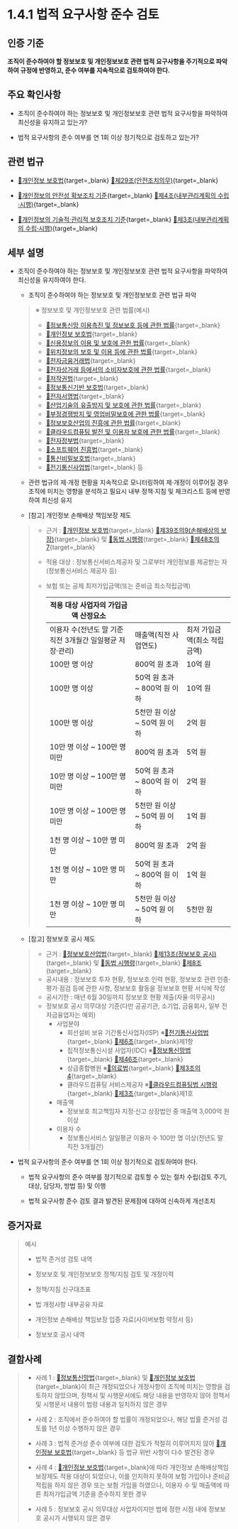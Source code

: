 # 1.4.1 법적 요구사항 준수 검토

## 인증 기준

**조직이 준수하여야 할 정보보호 및 개인정보보호 관련 법적 요구사항을 주기적으로 파악하여 규정에 반영하고, 준수 여부를 지속적으로 검토하여야 한다.**

## 주요 확인사항

- 조직이 준수하여야 하는 정보보호 및 개인정보보호 관련 법적 요구사항을 파악하여 최신성을 유지하고 있는가?

- 법적 요구사항의 준수 여부를 연 1회 이상 정기적으로 검토하고 있는가?

## 관련 법규

- [🔗개인정보 보호법](https://www.law.go.kr/법령/개인정보보호법/(20200805,16930,20200204)/제29조 "새 창에서 열기"){target=_blank} [🔗제29조(안전조치의무)](https://www.law.go.kr/법령/개인정보보호법/제29조 "새 창에서 열기"){target=_blank}

- [🔗개인정보의 안전성 확보조치 기준](https://www.law.go.kr/행정규칙/(개인정보보호위원회)개인정보의안전성확보조치기준/(2021-2,20210915)/제4조 "새 창에서 열기"){target=_blank} [🔗제4조(내부관리계획의 수립·시행)](https://www.law.go.kr/행정규칙/(개인정보보호위원회)개인정보의안전성확보조치기준/제4조 "새 창에서 열기"){target=_blank}

- [🔗개인정보의 기술적·관리적 보호조치 기준](https://www.law.go.kr/행정규칙/(개인정보보호위원회)개인정보의기술적·관리적보호조치기준/(2021-3,20210915)/제3조 "새 창에서 열기"){target=_blank} [🔗제3조(내부관리계획의 수립·시행)](https://www.law.go.kr/행정규칙/(개인정보보호위원회)개인정보의기술적·관리적보호조치기준/제3조 "새 창에서 열기"){target=_blank}

## 세부 설명

- 조직이 준수하여야 하는 정보보호 및 개인정보보호 관련 법적 요구사항을 파악하여 최신성을 유지하여야 한다.

    - 조직이 준수하여야 하는 정보보호 및 개인정보보호 관련 법규 파악
    >
    > ※ 정보보호 및 개인정보보호 관련 법률(예시)
    >
    > - [🔗정보통신망 이용촉진 및 정보보호 등에 관한 법률](https://www.law.go.kr/법령/정보통신망이용촉진및정보보호등에관한법률 "새 창에서 열기"){target=_blank}
    > - [🔗개인정보 보호법](https://www.law.go.kr/법령/개인정보보호법 "새 창에서 열기"){target=_blank}
    > - [🔗신용정보의 이용 및 보호에 관한 법률](https://www.law.go.kr/법령/신용정보의이용및보호에관한법률 "새 창에서 열기"){target=_blank}
    > - [🔗위치정보의 보호 및 이용 등에 관한 법률](https://www.law.go.kr/법령/위치정보의보호및이용등에관한법률 "새 창에서 열기"){target=_blank}
    > - [🔗전자금융거래법](https://www.law.go.kr/법령/전자금융거래법 "새 창에서 열기"){target=_blank}
    > - [🔗전자상거래 등에서의 소비자보호에 관한 법률](https://www.law.go.kr/법령/전자상거래등에서의소비자보호에관한법률 "새 창에서 열기"){target=_blank}
    > - [🔗저작권법](https://www.law.go.kr/법령/저작권법 "새 창에서 열기"){target=_blank}
    > - [🔗정보통신기반 보호법](https://www.law.go.kr/법령/정보통신기반보호법 "새 창에서 열기"){target=_blank}
    > - [🔗전자서명법](https://www.law.go.kr/법령/전자서명법 "새 창에서 열기"){target=_blank}
    > - [🔗산업기술의 유출방지 및 보호에 관한 법률](https://www.law.go.kr/법령/산업기술의유출방지및보호에관한법률 "새 창에서 열기"){target=_blank}
    > - [🔗부정경쟁방지 및 영업비밀보호에 관한 법률](https://www.law.go.kr/법령/부정경쟁방지및영업비밀보호에관한법률 "새 창에서 열기"){target=_blank}
    > - [🔗정보보호산업의 진흥에 관한 법률](https://www.law.go.kr/법령/정보보호산업의진흥에관한법률 "새 창에서 열기"){target=_blank}
    > - [🔗클라우드컴퓨팅 발전 및 이용자 보호에 관한 법률](https://www.law.go.kr/법령/클라우드컴퓨팅발전및이용자보호에관한법률 "새 창에서 열기"){target=_blank}
    > - [🔗전자정부법](https://www.law.go.kr/법령/전자정부법 "새 창에서 열기"){target=_blank}
    > - [🔗소프트웨어 진흥법](https://www.law.go.kr/법령/소프트웨어진흥법 "새 창에서 열기"){target=_blank}
    > - [🔗통신비밀보호법](https://www.law.go.kr/법령/통신비밀보호법 "새 창에서 열기"){target=_blank}
    > - [🔗전기통신사업법](https://www.law.go.kr/법령/전기통신사업법 "새 창에서 열기"){target=_blank} 등

    - 관련 법규의 제·개정 현황을 지속적으로 모니터링하여 제·개정이 이루어질 경우 조직에 미치는 영향을 분석하고 필요시 내부 정책·지침 및 체크리스트 등에 반영하여 최신성 유지

    - [참고] 개인정보 손해배상 책임보장 제도
    >
    > - 근거 : [🔗개인정보 보호법](https://www.law.go.kr/법령/개인정보보호법/(20200805,16930,20200204)/제39조의9 "새 창에서 열기"){target=_blank} [🔗제39조의9(손해배상의 보장)](https://www.law.go.kr/법령/개인정보보호법/제39조의9 "새 창에서 열기"){target=_blank} 및 [🔗동법 시행령](https://www.law.go.kr/법령/개인정보보호법시행령/(20220308,32528,20220308)/제48조의7 "새 창에서 열기"){target=_blank} [🔗제48조의7](https://www.law.go.kr/법령/개인정보보호법시행령/제48조의7 "새 창에서 열기"){target=_blank}
    > - 적용 대상 : 정보통신서비스제공자 및 그로부터 개인정보를 제공받는 자(정보통신서비스 제공자 등)
    > - 보험 또는 공제 최저가입금액(또는 준비금 최소적립금액)
    >
    >   | 적용 대상 사업자의 가입금액 산정요소 ||  |
    >   | --- | --- | --- |
    >   | 이용자 수(전년도 말 기준 직전 3개월간 일일평균 저장·관리) | 매출액(직전 사업연도) | 최저 가입금액(최소 적립금액) |
    >   | 100만 명 이상 | 800억 원 초과 | 10억 원 |
    >   | 100만 명 이상 | 50억 원 초과 ~ 800억 원 이하 | 10억 원 |
    >   | 100만 명 이상 | 5천만 원 이상 ~ 50억 원 이하 | 2억 원 |
    >   | 10만 명 이상 ~ 100만 명 미만 | 800억 원 초과 | 5억 원 |
    >   | 10만 명 이상 ~ 100만 명 미만 | 50억 원 초과 ~ 800억 원 이하 | 2억 원 |
    >   | 10만 명 이상 ~ 100만 명 미만 | 5천만 원 이상 ~ 50억 원 이하 | 1억 원 |
    >   | 1천 명 이상 ~ 10만 명 미만 | 800억 원 초과 | 2억 원 |
    >   | 1천 명 이상 ~ 10만 명 미만 | 50억 원 초과 ~ 800억 원 이하 | 1억 원 |
    >   | 1천 명 이상 ~ 10만 명 미만 | 5천만 원 이상 ~ 50억 원 이하 | 5천만 원 |

    - [참고] 정보보호 공시 제도
    >
    > - 근거 : [🔗정보보호산업법](https://www.law.go.kr/법령/정보보호산업의진흥에관한법률/(20211209,18200,20210608)/제13조 "새 창에서 열기"){target=_blank} [🔗제13조(정보보호 공시)](https://www.law.go.kr/법령/정보보호산업의진흥에관한법률/제13조 "새 창에서 열기"){target=_blank} 및 [🔗동법 시행령](https://www.law.go.kr/법령/정보보호산업의진흥에관한법률시행령/(20220308,32528,20220308)/제8조 "새 창에서 열기"){target=_blank} [🔗제8조](https://www.law.go.kr/법령/정보보호산업의진흥에관한법률시행령/제8조 "새 창에서 열기"){target=_blank}
    > - 공시내용 : 정보보호 투자 현황, 정보보호 인력 현황, 정보보호 관련 인증·평가·점검 등에 관한 사항, 정보보호 활동을 정보보호 현황 서식에 작성
    > - 공시기한 : 매년 6월 30일까지 정보보호 현황 제출(자율·의무공시)
    > - 정보보호 공시 의무대상 기준(다만 공공기관, 소기업, 금융회사, 일부 전자금융업자는 예외)
    >     - 사업분야
    >         - 회선설비 보유 기간통신사업자(ISP) ※[🔗전기통신사업법](https://www.law.go.kr/법령/전기통신사업법/(20220420,18477,20211019)/제6조 "새 창에서 열기"){target=_blank} [🔗제6조](https://www.law.go.kr/법령/전기통신사업법/제6조 "새 창에서 열기"){target=_blank}제1항
    >         - 집적정보통신시설 사업자(IDC) ※[🔗정보통신망법](https://www.law.go.kr/법령/정보통신망이용촉진및정보보호등에관한법률/(20211209,18201,20210608)/제46조 "새 창에서 열기"){target=_blank} [🔗제46조](https://www.law.go.kr/법령/정보통신망이용촉진및정보보호등에관한법률/제46조 "새 창에서 열기"){target=_blank}
    >         - 상급종합병원 ※[🔗의료법](https://www.law.go.kr/법령/의료법/(20211230,17787,20201229)/제3조의4 "새 창에서 열기"){target=_blank} [🔗제3조의4](https://www.law.go.kr/법령/의료법/제3조의4 "새 창에서 열기"){target=_blank}
    >         - 클라우드컴퓨팅 서비스제공자 ※[🔗클라우드컴퓨팅법 시행령](https://www.law.go.kr/법령/클라우드컴퓨팅발전및이용자보호에관한법률시행령/(20201210,31221,20201208)/제3조 "새 창에서 열기"){target=_blank} [🔗제3조](https://www.law.go.kr/법령/클라우드컴퓨팅발전및이용자보호에관한법률시행령/제3조 "새 창에서 열기"){target=_blank}제1호
    >     - 매출액
    >         - 정보보호 최고책임자 지정·신고 상장법인 중 매출액 3,000억 원 이상
    >     - 이용자 수
    >         - 정보통신서비스 일일평균 이용자 수 100만 명 이상(전년도 말 직전 3개월간)

- 법적 요구사항의 준수 여부를 연 1회 이상 정기적으로 검토하여야 한다.

    - 법적 요구사항의 준수 여부를 정기적으로 검토할 수 있는 절차 수립(검토 주기, 대상, 담당자, 방법 등) 및 이행

    - 법적 요구사항 준수 검토 결과 발견된 문제점에 대하여 신속하게 개선조치

## 증거자료

> 예시
>
> - 법적 준거성 검토 내역
>
> - 정보보호 및 개인정보보호 정책/지침 검토 및 개정이력
>
> - 정책/지침 신구대조표
>
> - 법 개정사항 내부공유 자료
>
> - 개인정보 손해배상 책임보장 입증 자료(사이버보험 약정서 등)
>
> - 정보보호 공시 내역

## 결함사례

> - 사례 1 : [🔗정보통신망법](https://www.law.go.kr/법령/정보통신망이용촉진및정보보호등에관한법률 "새 창에서 열기"){target=_blank} 및 [🔗개인정보 보호법](https://www.law.go.kr/법령/개인정보보호법 "새 창에서 열기"){target=_blank}이 최근 개정되었으나 개정사항이 조직에 미치는 영향을 검토하지 않았으며, 정책서 및 시행문서에도 해당 내용을 반영하지 않아 정책서 및 시행문서 내용이 법령 내용과 일치하지 않은 경우
>
> - 사례 2 : 조직에서 준수하여야 할 법률이 개정되었으나, 해당 법률 준거성 검토를 1년 이상 수행하지 않은 경우
>
> - 사례 3 : 법적 준거성 준수 여부에 대한 검토가 적절히 이루어지지 않아 [🔗개인정보 보호법](https://www.law.go.kr/법령/개인정보보호법 "새 창에서 열기"){target=_blank} 등 법규 위반 사항이 다수 발견된 경우
>
> - 사례 4 : [🔗개인정보 보호법](https://www.law.go.kr/법령/개인정보보호법 "새 창에서 열기"){target=_blank}에 따라 개인정보 손해배상책임 보장제도 적용 대상이 되었으나, 이를 인지하지 못하여 보험 가입이나 준비금 적립을 하지 않은 경우 또는 보험 가입을 하였으나, 이용자 수 및 매출액에 따른 최저가입금액 기준을 준수하지 못한 경우
>
> - 사례 5 : 정보보호 공시 의무대상 사업자이지만 법에 정한 시점 내에 정보보호 공시가 시행되지 않은 경우
